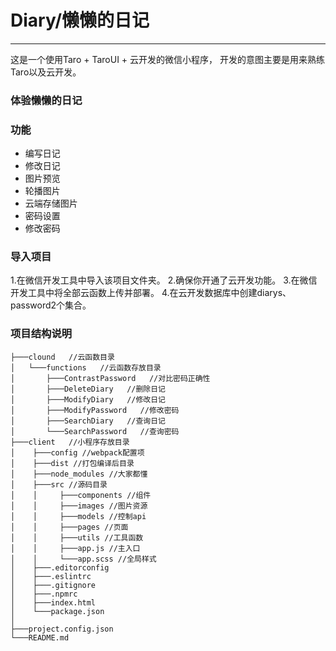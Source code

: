 # Diary/懒懒的日记
---
这是一个使用Taro + TaroUI + 云开发的微信小程序，
开发的意图主要是用来熟练Taro以及云开发。

### 体验懒懒的日记

### 功能
+ 编写日记
+ 修改日记
+ 图片预览
+ 轮播图片
+ 云端存储图片
+ 密码设置
+ 修改密码

### 导入项目
1.在微信开发工具中导入该项目文件夹。
2.确保你开通了云开发功能。
3.在微信开发工具中将全部云函数上传并部署。
4.在云开发数据库中创建diarys、password2个集合。

### 项目结构说明
```
├───clound   //云函数目录
│   └───functions   //云函数存放目录
│       ├───ContrastPassword   //对比密码正确性
│       ├───DeleteDiary   //删除日记
│       ├───ModifyDiary   //修改日记
│       ├───ModifyPassword   //修改密码
│       ├───SearchDiary   //查询日记
│       └───SearchPassword   //查询密码
├───client   //小程序存放目录
│    ├───config //webpack配置项
│    ├───dist //打包编译后目录
│    ├───node_modules //大家都懂
│    ├───src //源码目录
│    │     ├───components //组件
│    │     ├───images //图片资源
│    │     ├───models //控制api
│    │     ├───pages //页面
│    │     ├───utils //工具函数
│    │     ├───app.js //主入口
│    │     └───app.scss //全局样式
│    ├───.editorconfig
│    ├───.eslintrc
│    ├───.gitignore
│    ├───.npmrc
│    ├───index.html
│    └───package.json
│
├───project.config.json
└───README.md
```